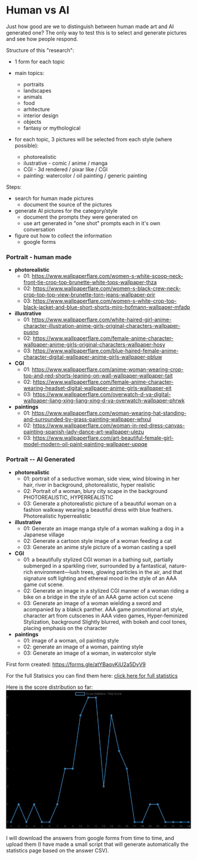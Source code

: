 # Human vs AI

Just how good are we to distinguish between human made art and AI generated one? The only way to test this is to select and generate pictures and see how people respond. 


Structure of this "research": 
- 1 form for each topic
- main topics:
    - portraits
    - landscapes
    - animals
    - food
    - arhitecture
    - interior design
    - objects
    - fantasy or mythological

- for each topic, 3 pictures will be selected from each style (where possible):
    - photorealistic
    - ilustrative - comic / anime / manga
    - CGI - 3d rendered / pixar like / CGI
    - painting: watercolor / oil painting / generic painting 
    

Steps:
- search for human made pictures
    - document the source of the pictures
- generate AI pictures for the category/style 
    - document the prompts they were generated on
    - use art generated in "one shot" prompts each in it's own conversation
- figure out how to collect the information 
    - google forms


### Portrait - human made
- **photorealistic**
    - 01: https://www.wallpaperflare.com/women-s-white-scoop-neck-front-tie-crop-top-brunette-white-tops-wallpaper-thza
    - 02: https://www.wallpaperflare.com/women-s-black-crew-neck-crop-top-top-view-brunette-torn-jeans-wallpaper-prir
    - 03: https://www.wallpaperflare.com/women-s-white-crop-top-black-jacket-and-blue-short-shorts-miro-hofmann-wallpaper-mfadp
- **illustrative**
    - 01: https://www.wallpaperflare.com/white-haired-girl-anime-character-illustration-anime-girls-original-characters-wallpaper-pusno
    - 02: https://www.wallpaperflare.com/female-anime-character-wallpaper-anime-girls-original-characters-wallpaper-hosy
    - 03: https://www.wallpaperflare.com/blue-haired-female-anime-character-digital-wallpaper-anime-girls-wallpaper-pbluw
- **CGI**
    - 01: https://www.wallpaperflare.com/anime-woman-wearing-crop-top-and-red-shorts-leaning-on-wall-wallpaper-wallpaper-tait
    - 02: https://www.wallpaperflare.com/female-anime-character-wearing-headset-digital-wallpaper-anime-girls-wallpaper-eit
    - 03: https://www.wallpaperflare.com/overwatch-d-va-digital-wallpaper-liang-xing-liang-xing-d-va-overwatch-wallpaper-phrwk
- **paintings**
    - 01: https://www.wallpaperflare.com/woman-wearing-hat-standing-and-surrounded-by-grass-painting-wallpaper-whxul
    - 02: https://www.wallpaperflare.com/woman-in-red-dress-canvas-painting-spanish-lady-dance-art-wallpaper-ulezu
    - 03: https://www.wallpaperflare.com/art-beautiful-female-girl-model-modern-oil-paint-painting-wallpaper-uppqe

### Portrait -- AI Generated
- **photorealistic**
    - 01: portrait of a seductive woman, side view, wind blowing in her hair, river in background, photorealistic, hyper realistic
    - 02: Portrait of a woman, blury city scape in the background PHOTOREALISTIC, HYPERREALISTIC
    - 03: Generate a photorealistic picture of a beautiful woman on a fashion walkway wearing a beautiful dress with blue feathers. Photorealistic hyperrealistic 
- **illustrative**
    - 01: Generate an image manga style of a woman walking a dog in a Japanese village
    - 02: Generate a cartoon style image of a woman feeding a cat
    - 03: Generate an anime style picture of a woman casting a spell
- **CGI**
    - 01: a beautifully stylized CGI woman in a bathing suit, partially submerged in a sparkling river, surrounded by a fantastical, nature-rich environment—lush trees, glowing particles in the air, and that signature soft lighting and ethereal mood in the style of an AAA game cut scene.
    - 02: Generate an image in a stylized CGI manner of a woman riding a bike on a bridge in the style of an AAA game action cut scene
    - 03: Generate an image of  a woman wielding a sword and acompanied by a blakck panther. AAA game promotional art style, character art from cutscenes in AAA video games, Hyper-feminized Stylization, background Slightly blurred, with bokeh and cool tones, placing emphasis on the character
- **paintings**
    - 01: image of a woman, oil painting style 
    - 02: generate an image of a woman, painting style 
    - 03: Generate an image of a woman, in watercolor style


First form created: https://forms.gle/atYBaqvKiU2a5DvV9 

For the full Statisics you can find them here: [click here for full statistics](/Statistics/statistics.md)

Here is the score distribution so far:
![Score Statistics - Total Score](/Statistics/score.jpg) 


I will download the answers from google forms from time to time, and upload them (I have made a small script that will generate automatically the statistics page based on the answer CSV).




